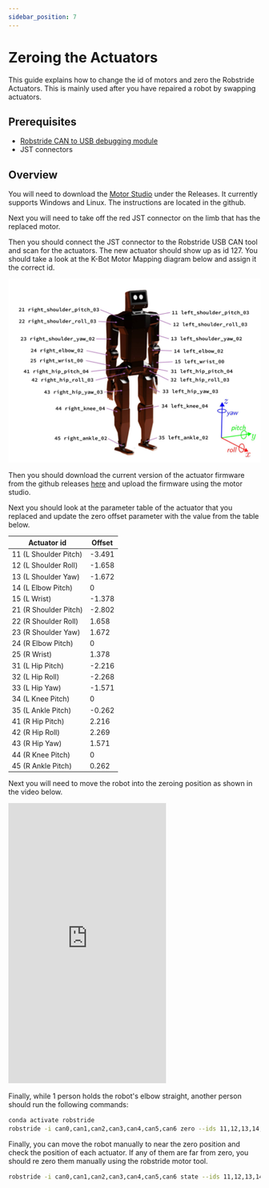 ```yaml
---
sidebar_position: 7
---
```


# Zeroing the Actuators

This guide explains how to change the id of motors and zero the Robstride Actuators. This is mainly used after you have repaired a robot by swapping actuators.

## Prerequisites

- [Robstride CAN to USB debugging module](https://www.aliexpress.us/item/3256807756256932.html?gps-id=pcStoreLeaderboard&scm=1007.22922.271278.0&scm_id=1007.22922.271278.0&scm-url=1007.22922.271278.0&pvid=e6d847ad-6fda-4920-933d-52eed77ab9e1&_t=gps-id%3ApcStoreLeaderboard%2Cscm-url%3A1007.22922.271278.0%2Cpvid%3Ae6d847ad-6fda-4920-933d-52eed77ab9e1%2Ctpp_buckets%3A668%232846%238112%231997&pdp_ext_f=%7B%22order%22%3A%2224%22%2C%22eval%22%3A%221%22%2C%22sceneId%22%3A%2212922%22%2C%22fromPage%22%3A%22recommend%22%7D&pdp_npi=6%40dis%21USD%2133.38%2133.38%21%21%21236.41%21236.41%21%40210337c117587547672122521efcdb%2112000046389474672%21rec%21US%21%21ABXZ%211%210%21n_tag%3A-29910%3Bd%3A2e201d5d%3Bm03_new_user%3A-29895&spm=a2g0o.store_pc_home.smartLeaderboard_2008097548487.1005007942571684&gatewayAdapt=glo2usa)
- JST connectors

## Overview

You will need to download the [Motor Studio](https://github.com/RobStride/MotorStudio) under the Releases. It currently supports Windows and Linux. The instructions are located in the github.

Next you will need to take off the red JST connector on the limb that has the replaced motor.

Then you should connect the JST connector to the Robstride USB CAN tool and scan for the actuators. The new actuator should show up as id 127. You should take a look at the K-Bot Motor Mapping diagram below and assign it the correct id.

![K-Bot Motor Mapping](./assets/motors.jpg)

Then you should download the current version of the actuator firmware from the github releases [here](https://github.com/RobStride/Product_Information/releases) and upload the firmware using the motor studio.

Next you should look at the parameter table of the actuator that you replaced and update the zero offset parameter with the value from the table below.

| Actuator id           | Offset |
| --------------------- | ------ |
| 11 (L Shoulder Pitch) | -3.491 |
| 12 (L Shoulder Roll)  | -1.658 |
| 13 (L Shoulder Yaw)   | -1.672 |
| 14 (L Elbow Pitch)    | 0      |
| 15 (L Wrist)          | -1.378 |
| 21 (R Shoulder Pitch) | -2.802 |
| 22 (R Shoulder Roll)  | 1.658  |
| 23 (R Shoulder Yaw)   | 1.672  |
| 24 (R Elbow Pitch)    | 0      |
| 25 (R Wrist)          | 1.378  |
| 31 (L Hip Pitch)      | -2.216 |
| 32 (L Hip Roll)       | -2.268 |
| 33 (L Hip Yaw)        | -1.571 |
| 34 (L Knee Pitch)     | 0      |
| 35 (L Ankle Pitch)    | -0.262 |
| 41 (R Hip Pitch)      | 2.216  |
| 42 (R Hip Roll)       | 2.269  |
| 43 (R Hip Yaw)        | 1.571  |
| 44 (R Knee Pitch)     | 0      |
| 45 (R Ankle Pitch)    | 0.262  |

Next you will need to move the robot into the zeroing position as shown in the video below.

<iframe width="315" height="560" src="https://www.youtube.com/embed/uWSWjA6e7fM" title="K-Bot Zeroing Position" frameborder="0" allow="accelerometer; autoplay; clipboard-write; encrypted-media; gyroscope; picture-in-picture; web-share" allowfullscreen></iframe>

Finally, while 1 person holds the robot's elbow straight, another person should run the following commands:

```bash
conda activate robstride
robstride -i can0,can1,can2,can3,can4,can5,can6 zero --ids 11,12,13,14,15,21,22,23,24,25,31,32,33,34,35,41,42,43,44,45
```

Finally, you can move the robot manually to near the zero position and check the position of each actuator. If any of them are far from zero, you should re zero them manually using the robstride motor tool.

```bash
robstride -i can0,can1,can2,can3,can4,can5,can6 state --ids 11,12,13,14,15,21,22,23,24,25,31,32,33,34,35,41,42,43,44,45
```
